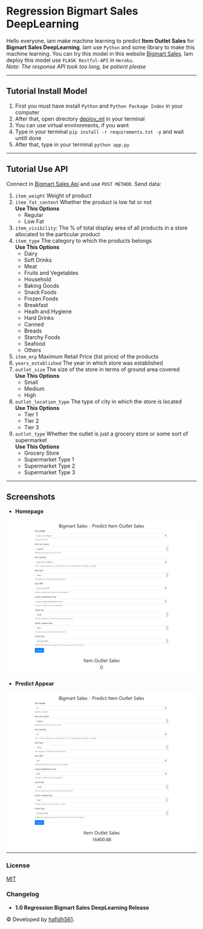 # Regression Bigmart Sales DeepLearning

Hello everyone, iam make machine learning to predict **Item Outlet Sales** for **Bigmart Sales DeepLearning**. Iam use `Python` and some library to make this machine learning. You can try this model in this website [Bigmart Sales](www.google.com). Iam deploy this model use `FLASK Restful-API` in `Heroku`.  
_Note: The response API took too long, be patient please_

---

## Tutorial Install Model

1. First you must have install `Python` and `Python Package Index` in your computer
2. After that, open directory [deploy_ml](./deploy_ml/) in your terminal
3. You can use virtual environments, if you want
4. Type in your terminal `pip install -r requirements.txt -y` and wait untill done
5. After that, type in your terminal `python app.py`

---

## Tutorial Use API

Connect in [Bigmart Sales Api](https://bigmartsalesapi.herokuapp.com/) and use `POST METHOD`. Send data:

1. `item_weight` Weight of product
2. `item_fat_content` Whether the product is low fat or not  
   **Use This Options**
   - Regular
   - Low Fat
3. `item_visibility`: The % of total display area of all products in a store allocated to the particular product
4. `item_type` The category to which the products belongs  
   **Use This Options**
   - Dairy
   - Soft Drinks
   - Meat
   - Fruits and Vegetables
   - Household
   - Baking Goods
   - Snack Foods
   - Frozen Foods
   - Breakfast
   - Healh and Hygiene
   - Hard Drinks
   - Canned
   - Breads
   - Starchy Foods
   - Seafood
   - Others
5. `item_mrp` Maximum Retail Price (list price) of the products
6. `years_established` The year in which store was established
7. `outlet_size` The size of the store in terms of ground area covered  
   **Use This Options**
   - Small
   - Medium
   - High
8. `outlet_location_type` The type of city in which the store is located  
   **Use This Options**
   - Tier 1
   - Tier 2
   - Tier 3
9. `outlet_type` Whether the outlet is just a grocery store or some sort of supermarket  
   **Use This Options**
   - Grocery Store
   - Supermarket Type 1
   - Supermarket Type 2
   - Supermarket Type 3

---

## Screenshots

- **Homepage**

![Index](./screenshots/index.png 'Homepage')

- **Predict Appear**

![Predict](./screenshots/after_predict.png 'Predict Appear')

---

### License

[MIT](./LICENSE)

### Changelog

- **1.0 Regression Bigmart Sales DeepLearning Release**

© Developed by [hafidh561](https://github.com/hafidh561).
